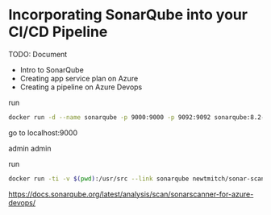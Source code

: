 # Incorporating SonarQube into your CI/CD Pipeline

TODO: 
Document
- Intro to SonarQube
- Creating app service plan on Azure
- Creating a pipeline on Azure Devops 


run
```bash
docker run -d --name sonarqube -p 9000:9000 -p 9092:9092 sonarqube:8.2-community
```

go to localhost:9000

admin admin

run
```bash
docker run -ti -v $(pwd):/usr/src --link sonarqube newtmitch/sonar-scanner
```

https://docs.sonarqube.org/latest/analysis/scan/sonarscanner-for-azure-devops/
